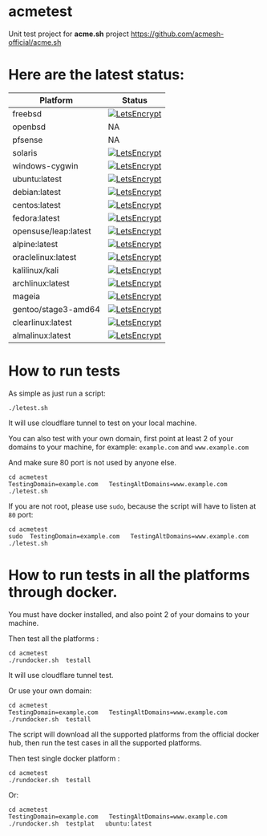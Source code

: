 # acmetest
Unit test project for **acme.sh** project https://github.com/acmesh-official/acme.sh



# Here are the latest status:

| Platform | Status|
-----------|-------|
|freebsd| [![LetsEncrypt](https://github.com/acmesh-official/acmetest/actions/workflows/LetsEncrypt.yml/badge.svg)](https://github.com/acmesh-official/acmetest/actions/workflows/LetsEncrypt.yml) |
|openbsd| NA |
|pfsense| NA |
|solaris| [![LetsEncrypt](https://github.com/acmesh-official/acmetest/actions/workflows/LetsEncrypt.yml/badge.svg)](https://github.com/acmesh-official/acmetest/actions/workflows/LetsEncrypt.yml)|
|windows-cygwin| [![LetsEncrypt](https://github.com/acmesh-official/acmetest/actions/workflows/LetsEncrypt.yml/badge.svg)](https://github.com/acmesh-official/acmetest/actions/workflows/LetsEncrypt.yml)|
|ubuntu:latest| [![LetsEncrypt](https://github.com/acmesh-official/acmetest/actions/workflows/LetsEncrypt.yml/badge.svg)](https://github.com/acmesh-official/acmetest/actions/workflows/LetsEncrypt.yml)|
|debian:latest| [![LetsEncrypt](https://github.com/acmesh-official/acmetest/actions/workflows/LetsEncrypt.yml/badge.svg)](https://github.com/acmesh-official/acmetest/actions/workflows/LetsEncrypt.yml)|
|centos:latest| [![LetsEncrypt](https://github.com/acmesh-official/acmetest/actions/workflows/LetsEncrypt.yml/badge.svg)](https://github.com/acmesh-official/acmetest/actions/workflows/LetsEncrypt.yml)|
|fedora:latest| [![LetsEncrypt](https://github.com/acmesh-official/acmetest/actions/workflows/LetsEncrypt.yml/badge.svg)](https://github.com/acmesh-official/acmetest/actions/workflows/LetsEncrypt.yml)|
|opensuse/leap:latest| [![LetsEncrypt](https://github.com/acmesh-official/acmetest/actions/workflows/LetsEncrypt.yml/badge.svg)](https://github.com/acmesh-official/acmetest/actions/workflows/LetsEncrypt.yml) |
|alpine:latest| [![LetsEncrypt](https://github.com/acmesh-official/acmetest/actions/workflows/LetsEncrypt.yml/badge.svg)](https://github.com/acmesh-official/acmetest/actions/workflows/LetsEncrypt.yml)|
|oraclelinux:latest| [![LetsEncrypt](https://github.com/acmesh-official/acmetest/actions/workflows/LetsEncrypt.yml/badge.svg)](https://github.com/acmesh-official/acmetest/actions/workflows/LetsEncrypt.yml)|
|kalilinux/kali| [![LetsEncrypt](https://github.com/acmesh-official/acmetest/actions/workflows/LetsEncrypt.yml/badge.svg)](https://github.com/acmesh-official/acmetest/actions/workflows/LetsEncrypt.yml) |
|archlinux:latest| [![LetsEncrypt](https://github.com/acmesh-official/acmetest/actions/workflows/LetsEncrypt.yml/badge.svg)](https://github.com/acmesh-official/acmetest/actions/workflows/LetsEncrypt.yml)|
|mageia| [![LetsEncrypt](https://github.com/acmesh-official/acmetest/actions/workflows/LetsEncrypt.yml/badge.svg)](https://github.com/acmesh-official/acmetest/actions/workflows/LetsEncrypt.yml) |
|gentoo/stage3-amd64| [![LetsEncrypt](https://github.com/acmesh-official/acmetest/actions/workflows/LetsEncrypt.yml/badge.svg)](https://github.com/acmesh-official/acmetest/actions/workflows/LetsEncrypt.yml)|
|clearlinux:latest| [![LetsEncrypt](https://github.com/acmesh-official/acmetest/actions/workflows/LetsEncrypt.yml/badge.svg)](https://github.com/acmesh-official/acmetest/actions/workflows/LetsEncrypt.yml)|
|almalinux:latest| [![LetsEncrypt](https://github.com/acmesh-official/acmetest/actions/workflows/LetsEncrypt.yml/badge.svg)](https://github.com/acmesh-official/acmetest/actions/workflows/LetsEncrypt.yml)|


# How to run tests

As simple as just run a script:

```
./letest.sh
```

It will use cloudflare tunnel to test on your local machine.


You can also test with your own domain, first point at least 2 of your domains to your machine, 
for example: `example.com` and `www.example.com`

And make sure 80 port is not used by anyone else.

```
cd acmetest
TestingDomain=example.com   TestingAltDomains=www.example.com  ./letest.sh
```

If you are not root,  please use `sudo`, because the script will have to listen at `80` port:

```
cd acmetest
sudo  TestingDomain=example.com   TestingAltDomains=www.example.com  ./letest.sh

```

# How to run tests in all the platforms through docker.

You must have docker installed, and also point 2 of your domains to your machine.

Then test all the platforms :

```
cd acmetest
./rundocker.sh  testall
```

It will use cloudflare tunnel test.

Or use your own domain:

```
cd acmetest
TestingDomain=example.com   TestingAltDomains=www.example.com  ./rundocker.sh  testall
```

The script will download all the supported platforms from the official docker hub, then run the test cases in all the supported platforms.

Then test single docker platform :

```
cd acmetest
./rundocker.sh  testall
```

Or:

```
cd acmetest
TestingDomain=example.com   TestingAltDomains=www.example.com  ./rundocker.sh  testplat   ubuntu:latest
```











